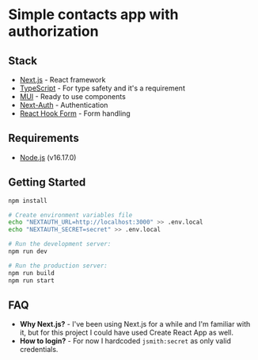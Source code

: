 # Simple contacts app with authorization

## Stack

- [Next.js](https://nextjs.org/) - React framework
- [TypeScript](https://www.typescriptlang.org/) - For type safety and it's a requirement
- [MUI](https://mui.com/) - Ready to use components
- [Next-Auth](https://next-auth.js.org/) - Authentication
- [React Hook Form](https://react-hook-form.com/) - Form handling

## Requirements

- [Node.js](https://nodejs.org/en/) (v16.17.0)

## Getting Started

```bash
npm install

# Create environment variables file
echo "NEXTAUTH_URL=http://localhost:3000" >> .env.local
echo "NEXTAUTH_SECRET=secret" >> .env.local

# Run the development server:
npm run dev

# Run the production server:
npm run build
npm run start
```

## FAQ

- **Why Next.js?** - I've been using Next.js for a while and I'm familiar with it, but for this project I could have used Create React App as well.
- **How to login?** - For now I hardcoded `jsmith:secret` as only valid credentials.
